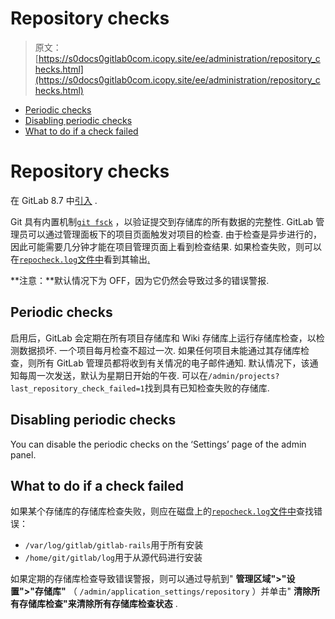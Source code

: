# Repository checks

> 原文：[https://s0docs0gitlab0com.icopy.site/ee/administration/repository_checks.html](https://s0docs0gitlab0com.icopy.site/ee/administration/repository_checks.html)

*   [Periodic checks](#periodic-checks)
*   [Disabling periodic checks](#disabling-periodic-checks)
*   [What to do if a check failed](#what-to-do-if-a-check-failed)

# Repository checks[](#repository-checks "Permalink")

在 GitLab 8.7 中[引入](https://gitlab.com/gitlab-org/gitlab-foss/-/merge_requests/3232) .

Git 具有内置机制[`git fsck`](https://git-scm.com/docs/git-fsck) ，以验证提交到存储库的所有数据的完整性. GitLab 管理员可以通过管理面板下的项目页面触发对项目的检查. 由于检查是异步进行的，因此可能需要几分钟才能在项目管理页面上看到检查结果. 如果检查失败，则可以在[`repocheck.log`文件中](logs.html#repochecklog)看到其输出[.](logs.html#repochecklog)

**注意：**默认情况下为 OFF，因为它仍然会导致过多的错误警报.

## Periodic checks[](#periodic-checks "Permalink")

启用后，GitLab 会定期在所有项目存储库和 Wiki 存储库上运行存储库检查，以检测数据损坏. 一个项目每月检查不超过一次. 如果任何项目未能通过其存储库检查，则所有 GitLab 管理员都将收到有关情况的电子邮件通知. 默认情况下，该通知每周一次发送，默认为星期日开始的午夜. 可以在`/admin/projects?last_repository_check_failed=1`找到具有已知检查失败的存储库.

## Disabling periodic checks[](#disabling-periodic-checks "Permalink")

You can disable the periodic checks on the ‘Settings’ page of the admin panel.

## What to do if a check failed[](#what-to-do-if-a-check-failed "Permalink")

如果某个存储库的存储库检查失败，则应在磁盘上的[`repocheck.log`文件中](logs.html#repochecklog)查找错误：

*   `/var/log/gitlab/gitlab-rails`用于所有安装
*   `/home/git/gitlab/log`用于从源代码进行安装

如果定期的存储库检查导致错误警报，则可以通过导航到" **管理区域">"设置">"存储库"** （ `/admin/application_settings/repository` ）并单击" **清除所有存储库检查"**来**清除所有存储库检查状态** .
